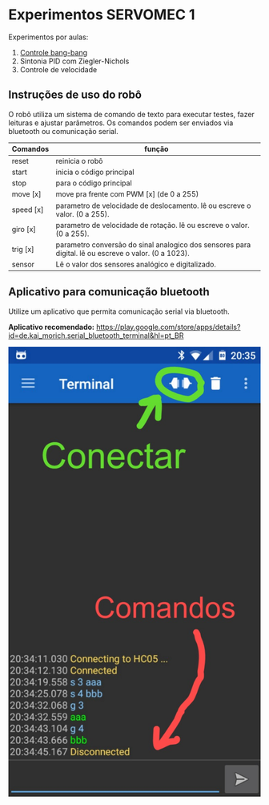 # Experimentos SERVOMEC 1  

Experimentos por aulas:  

1. [Controle bang-bang](./aula1)
2. Sintonia PID com Ziegler-Nichols
3. Controle de velocidade

## Instruções de uso do robô

O robô utiliza um sistema de comando de texto para executar testes, fazer leituras e ajustar parâmetros. Os comandos podem ser enviados via bluetooth ou comunicação serial.

| Comandos | função |
| - | - |
| reset | reinicia o robô |
| start | inicia o código principal |
| stop  | para o código principal |
| move [x] | move pra frente com PWM [x] (de 0 a 255) |
| speed [x] | parametro de velocidade de deslocamento. lê ou escreve o valor. (0 a 255). |
| giro [x] | parametro de velocidade de rotação. lê ou escreve o valor. (0 a 255). |
| trig [x] | parametro conversão do sinal analogico dos sensores para digital. lê ou escreve o valor. (0 a 1023). |
| sensor | Lê o valor dos sensores analógico e digitalizado. |

## Aplicativo para comunicação bluetooth

Utilize um aplicativo que permita comunicação serial via bluetooth.

**Aplicativo recomendado:**
https://play.google.com/store/apps/details?id=de.kai_morich.serial_bluetooth_terminal&hl=pt_BR  

![](./docs/app_bluetooth.jpeg)


